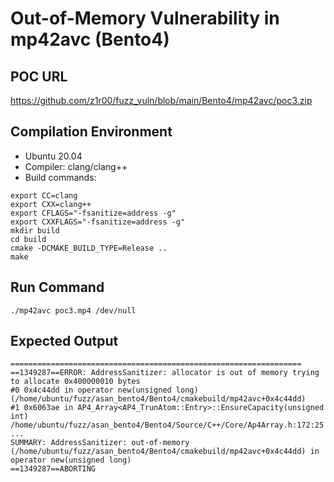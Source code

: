 # Out-of-Memory Vulnerability in mp42avc (Bento4)

## POC URL
https://github.com/z1r00/fuzz_vuln/blob/main/Bento4/mp42avc/poc3.zip

## Compilation Environment
- Ubuntu 20.04
- Compiler: clang/clang++
- Build commands:
```
export CC=clang
export CXX=clang++
export CFLAGS="-fsanitize=address -g"
export CXXFLAGS="-fsanitize=address -g"
mkdir build
cd build
cmake -DCMAKE_BUILD_TYPE=Release ..
make
```

## Run Command
```
./mp42avc poc3.mp4 /dev/null
```

## Expected Output
```
=================================================================
==1349287==ERROR: AddressSanitizer: allocator is out of memory trying to allocate 0x400000010 bytes
#0 0x4c44dd in operator new(unsigned long) (/home/ubuntu/fuzz/asan_bento4/Bento4/cmakebuild/mp42avc+0x4c44dd)
#1 0x6063ae in AP4_Array<AP4_TrunAtom::Entry>::EnsureCapacity(unsigned int) /home/ubuntu/fuzz/asan_bento4/Bento4/Source/C++/Core/Ap4Array.h:172:25
...
SUMMARY: AddressSanitizer: out-of-memory (/home/ubuntu/fuzz/asan_bento4/Bento4/cmakebuild/mp42avc+0x4c44dd) in operator new(unsigned long)
==1349287==ABORTING
```